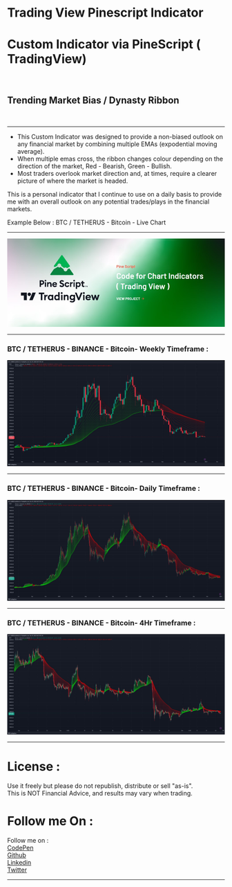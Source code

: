 # Trading View Pinescript Indicator<br>
<h1>Custom Indicator via PineScript ( TradingView) </h1><br>
<h2>Trending Market Bias / Dynasty Ribbon </h2><br>

---

- This Custom Indicator was designed to provide a non-biased outlook on any financial market by combining multiple EMAs (expodential moving average).<br>
- When multiple emas cross, the ribbon changes colour depending on the direction of the market, Red - Bearish, Green - Bullish.<br>
- Most traders overlook market direction and, at times, require a clearer picture of where the market is headed.<br>

This is a personal indicator that I continue to use on a daily basis to provide me with an overall outlook on any potential trades/plays in the financial markets.<br>

Example Below : BTC / TETHERUS - Bitcoin - Live Chart 

---

![screenshot](https://github.com/codewithace-Asher/trading-view-pinescript-indicator/blob/ebd1d82d447a7058314b523d717c249c414b9ad1/p-script.jpg)<br>

---
### BTC / TETHERUS - BINANCE - Bitcoin- Weekly Timeframe :
![screenshot](ss1.jpg)<br>

---
### BTC / TETHERUS - BINANCE - Bitcoin- Daily Timeframe :

![screenshot](https://github.com/codewithace-Asher/trading-view-pinescript-indicator/blob/cefddb4787af76902629e86c805cc68722c5497f/ss3.jpg)<br>

---
### BTC / TETHERUS - BINANCE - Bitcoin- 4Hr Timeframe :

![screenshot](https://github.com/codewithace-Asher/trading-view-pinescript-indicator/blob/cefddb4787af76902629e86c805cc68722c5497f/ss2.jpg)<br>

---

<h1>License : </h1>
Use it freely but please do not republish, distribute or sell "as-is".<br>
This is NOT Financial Advice, and results may vary when trading.


<h1>Follow me On : </h1>
Follow me on : <br>
<a href="https://codepen.io/_AC3" target="blank">CodePen</a><br>
<a href="https://github.com/codewithace-Asher" target="blank">Github</a><br>
<a href="https://www.linkedin.com/in/codewithace-asher/" target="blank">Linkedin</a><br>
<a href="https://twitter.com/asher_dev_" target="blank">Twitter</a><br>

---
